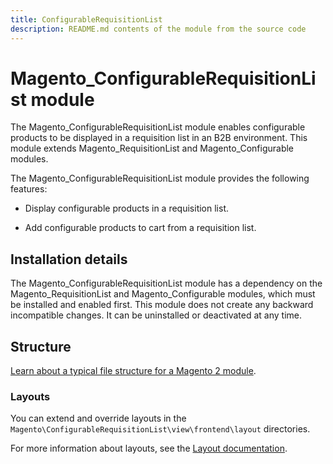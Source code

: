 ```yaml
---
title: ConfigurableRequisitionList
description: README.md contents of the module from the source code
---
```


# Magento_ConfigurableRequisitionList module

The Magento_ConfigurableRequisitionList module enables configurable products to be displayed in a requisition list in an B2B environment. This module extends Magento_RequisitionList and Magento_Configurable modules.

The Magento_ConfigurableRequisitionList module provides the following features:

* Display configurable products in a requisition list.

* Add configurable products to cart from a requisition list.

## Installation details

The Magento_ConfigurableRequisitionList module has a dependency on the Magento_RequisitionList and Magento_Configurable modules, which must be installed and enabled first. This module does not create any backward incompatible changes. It can be uninstalled or deactivated at any time.

## Structure

[Learn about a typical file structure for a Magento 2 module](https://developer.adobe.com/commerce/php/development/build/component-file-structure/).

### Layouts

You can extend and override layouts in the `Magento\ConfigurableRequisitionList\view\frontend\layout` directories.

For more information about layouts, see the [Layout documentation](https://developer.adobe.com/commerce/frontend-core/guide/layouts/).
